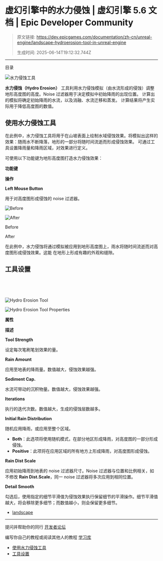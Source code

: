 # 虚幻引擎中的水力侵蚀 | 虚幻引擎 5.6 文档 | Epic Developer Community

> 原文链接: https://dev.epicgames.com/documentation/zh-cn/unreal-engine/landscape-hydroerosion-tool-in-unreal-engine
> 
> 生成时间: 2025-06-14T19:12:32.744Z

---

目录

![水力侵蚀工具](https://dev.epicgames.com/community/api/documentation/image/bf1fd47c-328a-4f22-a3a6-254283b28462?resizing_type=fill&width=1920&height=335)

**水力侵蚀（Hydro Erosion）** 工具利用水力侵蚀模拟（由水流形成的侵蚀）调整地形高度图的高度。Noise 过滤器用于决定模拟中初始降雨的出现位置。 计算出的模拟将确定初始降雨的水流，以及消融、水流迁移和蒸发。 计算结果将产生实际用于降低高度图的数值。

## 使用水力侵蚀工具

在此例中，水力侵蚀工具将用于在山坡表面上绘制水域侵蚀效果。将模拟出这样的效果：随雨水不断降落，地形的一部分将随时间流逝而形成侵蚀效果。 可通过工具设置降雨量和降雨区域，对效果进行定义。

可使用以下功能键为地形高度图打造水力侵蚀效果：

**功能键**

**操作**

**Left Mouse Button**

用于对高度图形成侵蚀的 noise 过滤器。

![Before](https://d1iv7db44yhgxn.cloudfront.net/documentation/images/acacbaa8-06e5-4f47-b92a-0314483a3f61/01-before-hydro-erosion.png "Before")

![After](https://d1iv7db44yhgxn.cloudfront.net/documentation/images/efdea274-e2d3-469a-8741-5752200813d3/02-after-hydro-erosion.png "After")

Before

After

在此例中，水力侵蚀将通过模拟被应用到地形高度图上，雨水将随时间流逝而对高度图形成侵蚀效果。这能 在地形上形成有趣的外观和缝隙。

## 工具设置

 

 

![Hydro Erosion Tool](https://d1iv7db44yhgxn.cloudfront.net/documentation/images/a40ced32-51f7-4ccf-9418-d8fafb0cf3f4/03-hydro-erosion-tool.png "Hydro Erosion Tool")

![Hydro Erosion Tool Properties](https://d1iv7db44yhgxn.cloudfront.net/documentation/images/489d9dc6-e7ae-4c5e-a4c1-41cfd8e7682b/04-hydro-erosion-tool-properties.png "Hydro Erosion Tool Properties")

**属性**

**描述**

**Tool Strength**

设定每次笔刷笔划效果的量。

**Rain Amount**

应用至地表的降雨量。数值越大，侵蚀效果越强。

**Sediment Cap.**

水流可带动的沉积物量。数值越大，侵蚀效果越强。

**Iterations**

执行的迭代次数。数值越大，生成的侵蚀层数越多。

**Initial Rain Distribution**

随机应用降雨，或应用至整个区域。

-   **Both**：此选项将使用随机模式，在部分地区形成降雨，对高度图的一部分形成侵蚀。
-   **Positive**：此项将在应用区域的所有地方上形成降雨，对高度图形成侵蚀。

**Rain Dist Scale**

应用初始降雨到地表的 noise 过滤器尺寸。Noise 过滤器与位置和比例相关，如不修改 **Rain Dist.Scale**，同一 noise 过滤器将多次应用到相同位置。

**Detail Smooth**

勾选后，使用指定的细节平滑值为侵蚀效果执行保留细节的平滑操作。细节平滑值越大，将会移除更多细节；而数值越小，则会保留更多细节。

-   [landscape](https://dev.epicgames.com/community/search?query=landscape)

* * *

提问并帮助你的同行 [开发者论坛](https://forums.unrealengine.com/categories?tag=unreal-engine)

编写你自己的教程或阅读其他人的教程 [学习库](https://dev.epicgames.com/community/unreal-engine/learning)

-   [使用水力侵蚀工具](/documentation/zh-cn/unreal-engine/landscape-hydroerosion-tool-in-unreal-engine#%E4%BD%BF%E7%94%A8%E6%B0%B4%E5%8A%9B%E4%BE%B5%E8%9A%80%E5%B7%A5%E5%85%B7)
-   [工具设置](/documentation/zh-cn/unreal-engine/landscape-hydroerosion-tool-in-unreal-engine#%E5%B7%A5%E5%85%B7%E8%AE%BE%E7%BD%AE)